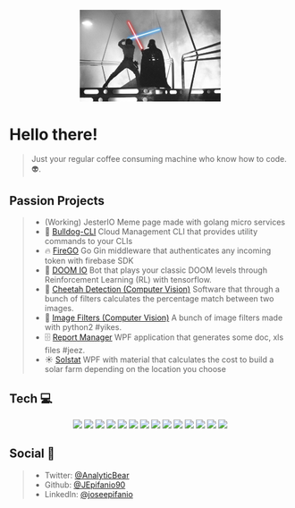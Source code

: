 <p align="center">
  <img src="https://raw.githubusercontent.com/JEpifanio90/JEpifanio90/master/assets/vader.jpg" alt="Darth Vader VS Luke" width="50%" height="50%">
</p>

# Hello there!
> Just your regular coffee consuming machine who know how to code. 👽.  


## Passion Projects
> * (Working) JesterIO Meme page made with golang micro services
> * 🐶 [Bulldog-CLI](https://github.com/JEpifanio90/bulldog-cli) Cloud Management CLI that provides utility commands to your CLIs
> * 🔥 [FireGO](https://github.com/JEpifanio90/FireGO) Go Gin middleware that authenticates any incoming token with firebase SDK
> *  👹 [DOOM IO](https://github.com/JEpifanio90/DOOM-IO)
> Bot that plays your classic DOOM levels through Reinforcement Learning (RL) with tensorflow.  
> * 🐆 [Cheetah Detection (Computer Vision)](https://github.com/JEpifanio90/CheetahDetection)
> Software that through a bunch of filters calculates the percentage match between two images.  
> * 📸 [Image Filters (Computer Vision)](https://github.com/JEpifanio90/LabVision-Python)
> A bunch of image filters made with python2 #yikes.  
> * 🗄 [Report Manager](https://github.com/JEpifanio90/reportManager)
> WPF application that generates some doc, xls files #jeez.  
> * ☀️ [Solstat](https://github.com/JEpifanio90/SolstatProjectUI)
> WPF with material that calculates the cost to build a solar farm depending on the location you choose

## Tech 💻
<p align="center">
  <img src="https://raw.githubusercontent.com/ashleymcnamara/gophers/master/GOPHER_DAD.png" height="100">
  <img src="https://cdn.jsdelivr.net/npm/programming-languages-logos/src/typescript/typescript.png" height="100">
  <img src="https://cdn.jsdelivr.net/npm/programming-languages-logos/src/swift/swift.png" height="100">
  <img src="https://upload.wikimedia.org/wikipedia/commons/thumb/c/c3/Python-logo-notext.svg/2048px-Python-logo-notext.svg.png" height="100">
  <img src="https://cdn-icons-png.flaticon.com/512/226/226777.png" height="100">
  <img src="https://shanebart-cdn.azureedge.net/wp-content/uploads/2021/11/3h5gjh43gj5hhg43j-1.png" height="100">
  <img src="https://ngrx.io/assets/images/badge.svg" height="100">
  <img src="https://upload.wikimedia.org/wikipedia/commons/thumb/3/39/Kubernetes_logo_without_workmark.svg/1200px-Kubernetes_logo_without_workmark.svg.png" height="100">
  <img src="https://www.docker.com/wp-content/uploads/2021/10/Moby-logo-sm.png" height="100">
  <img src="https://cdn.worldvectorlogo.com/logos/firebase-1.svg" height="100">
  <img src="https://destatic.blob.core.windows.net/images/spring-boot-logo.png" height="100">
  <img src="https://static.djangoproject.com/img/logos/django-logo-positive.png" height="100">
  <img src="https://brandpalettes.com/wp-content/uploads/2021/06/redis-color-codes.svg" height="100">
  <img src="https://www.postgresql.org/media/img/about/press/elephant.png" height="100">
  
</p>


## Social 🍻
> * Twitter: [@AnalyticBear](https://twitter.com/AnalyticBear)
> * Github: [@JEpifanio90](https://github.com/JEpifanio90)
> * LinkedIn: [@joseepifanio](https://linkedin.com/in/joseepifanio)
